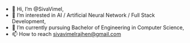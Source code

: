 - 👋 Hi, I’m @SivaVimel,
- 👀 I’m interested in AI / Artificial Neural Network / Full Stack Development,
- 🌱 I’m currently pursuing Bachelor of Engineering in Computer Science,
- 📫 How to reach sivavimelrajhen@gmail.com

